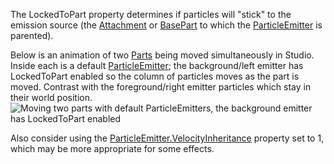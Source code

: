 The LockedToPart property determines if particles will "stick" to the
emission source (the [Attachment](https://create.roblox.com/docs/reference/engine/classes/Attachment) or [BasePart](https://create.roblox.com/docs/reference/engine/classes/BasePart) to which the
[ParticleEmitter](https://create.roblox.com/docs/reference/engine/classes/ParticleEmitter) is parented).

Below is an animation of two [Parts](https://create.roblox.com/docs/reference/engine/classes/Part) being moved simultaneously in
Studio. Inside each is a default [ParticleEmitter](https://create.roblox.com/docs/reference/engine/classes/ParticleEmitter); the background/left
emitter has LockedToPart enabled so the column of particles moves as the
part is moved. Contrast with the foreground/right emitter particles which
stay in their world position.
![Moving two parts with default ParticleEmitters, the background emitter has LockedToPart enabled][1]

Also consider using the [ParticleEmitter.VelocityInheritance](https://create.roblox.com/docs/reference/engine/classes/ParticleEmitter#VelocityInheritance) property set
to 1, which may be more appropriate for some effects.

[1]: https://prod.docsiteassets.roblox.com/assets/bltdf5045209fff8b32/ParticleEmitter_LockedToPart.gif